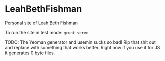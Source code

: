 # LeahBethFishman
Personal site of Leah Beth Fishman

To run the site in test mode:
`
grunt serve
`

TODO: The Yeoman generator and usemin sucks so bad! Rip that shit out and replace with something that works better. Right now if you use it for JS it generates 0 byte files.

